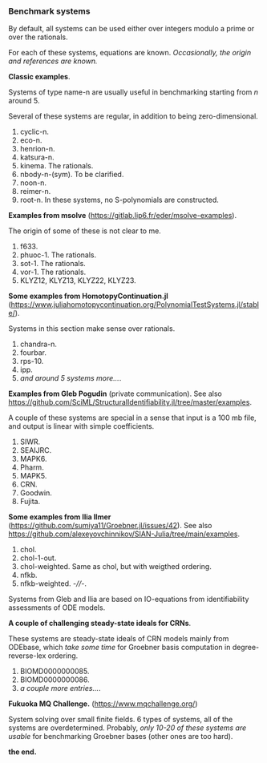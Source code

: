 
### Benchmark systems

By default, all systems can be used either over integers modulo a prime
or over the rationals.

For each of these systems, equations are known.
*Occasionally, the origin and references are known.*

**Classic examples**.

Systems of type name-n are usually useful in benchmarking
starting from $n$ around 5.

Several of these systems are regular, in addition to being zero-dimensional.

1. cyclic-n. 
2. eco-n.
3. henrion-n.
4. katsura-n.
5. kinema. The rationals.
6. nbody-n-(sym). To be clarified.
7. noon-n.
8. reimer-n.
9. root-n.
In these systems, no S-polynomials are constructed.

**Examples from msolve** (https://gitlab.lip6.fr/eder/msolve-examples).

The origin of some of these is not clear to me.

1. f633.
2. phuoc-1. The rationals.
3. sot-1. The rationals.
4. vor-1. The rationals.
5. KLYZ12, KLYZ13, KLYZ22, KLYZ23.

**Some examples from HomotopyContinuation.jl** (https://www.juliahomotopycontinuation.org/PolynomialTestSystems.jl/stable/).

Systems in this section make sense over rationals.

1. chandra-n.
2. fourbar.
3. rps-10.
4. ipp.
5. *and around 5 systems more...*.

**Examples from Gleb Pogudin** (private communication).
See also https://github.com/SciML/StructuralIdentifiability.jl/tree/master/examples.

A couple of these systems are special in a sense that input is a 100 mb file, and output is linear with simple coefficients.

1. SIWR.
2. SEAIJRC.
3. MAPK6.
4. Pharm.
5. MAPK5.
6. CRN.
7. Goodwin.
8. Fujita.

**Some examples from Ilia Ilmer** (https://github.com/sumiya11/Groebner.jl/issues/42).
See also https://github.com/alexeyovchinnikov/SIAN-Julia/tree/main/examples.

1. chol. 
2. chol-1-out.
3. chol-weighted. Same as chol, but with weigthed ordering.
4. nfkb.
5. nfkb-weighted. *-//-*.

Systems from Gleb and Ilia are based on IO-equations from identifiability assessments of ODE models.

**A couple of challenging steady-state ideals for CRNs**.

These systems are steady-state ideals of CRN models mainly from ODEbase, which *take some time* for Groebner basis computation in degree-reverse-lex ordering.

1. BIOMD0000000085.
2. BIOMD0000000086.
3. *a couple more entries...*.

**Fukuoka MQ Challenge.** (https://www.mqchallenge.org/)

System solving over small finite fields. 
6 types of systems, all of the systems are overdetermined. Probably, *only 10-20 of these systems are usable* for benchmarking Groebner bases (other ones are too hard).

**the end.**

